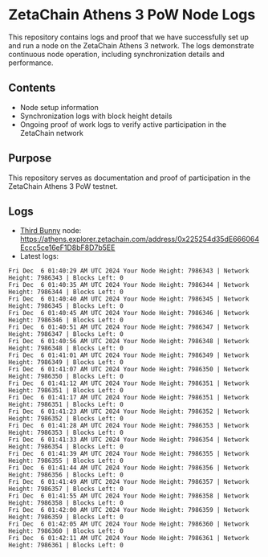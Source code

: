 # ZetaChain Athens 3 PoW Node Logs
This repository contains logs and proof that we have successfully set up and run a node on the ZetaChain Athens 3 network. The logs demonstrate continuous node operation, including synchronization details and performance.

## Contents
- Node setup information
- Synchronization logs with block height details
- Ongoing proof of work logs to verify active participation in the ZetaChain network

## Purpose
This repository serves as documentation and proof of participation in the ZetaChain Athens 3 PoW testnet.

## Logs

- [Third Bunny](https://thirdbunny.xyz/) node: https://athens.explorer.zetachain.com/address/0x225254d35dE666064Eccc5ce16eF1D8bF8D7b5EE
- Latest logs:
```
Fri Dec  6 01:40:29 AM UTC 2024 Your Node Height: 7986343 | Network Height: 7986343 | Blocks Left: 0
Fri Dec  6 01:40:35 AM UTC 2024 Your Node Height: 7986344 | Network Height: 7986344 | Blocks Left: 0
Fri Dec  6 01:40:40 AM UTC 2024 Your Node Height: 7986345 | Network Height: 7986345 | Blocks Left: 0
Fri Dec  6 01:40:45 AM UTC 2024 Your Node Height: 7986346 | Network Height: 7986346 | Blocks Left: 0
Fri Dec  6 01:40:51 AM UTC 2024 Your Node Height: 7986347 | Network Height: 7986347 | Blocks Left: 0
Fri Dec  6 01:40:56 AM UTC 2024 Your Node Height: 7986348 | Network Height: 7986348 | Blocks Left: 0
Fri Dec  6 01:41:01 AM UTC 2024 Your Node Height: 7986349 | Network Height: 7986349 | Blocks Left: 0
Fri Dec  6 01:41:07 AM UTC 2024 Your Node Height: 7986350 | Network Height: 7986350 | Blocks Left: 0
Fri Dec  6 01:41:12 AM UTC 2024 Your Node Height: 7986351 | Network Height: 7986351 | Blocks Left: 0
Fri Dec  6 01:41:17 AM UTC 2024 Your Node Height: 7986351 | Network Height: 7986351 | Blocks Left: 0
Fri Dec  6 01:41:23 AM UTC 2024 Your Node Height: 7986352 | Network Height: 7986352 | Blocks Left: 0
Fri Dec  6 01:41:28 AM UTC 2024 Your Node Height: 7986353 | Network Height: 7986353 | Blocks Left: 0
Fri Dec  6 01:41:33 AM UTC 2024 Your Node Height: 7986354 | Network Height: 7986354 | Blocks Left: 0
Fri Dec  6 01:41:39 AM UTC 2024 Your Node Height: 7986355 | Network Height: 7986355 | Blocks Left: 0
Fri Dec  6 01:41:44 AM UTC 2024 Your Node Height: 7986356 | Network Height: 7986356 | Blocks Left: 0
Fri Dec  6 01:41:49 AM UTC 2024 Your Node Height: 7986357 | Network Height: 7986357 | Blocks Left: 0
Fri Dec  6 01:41:55 AM UTC 2024 Your Node Height: 7986358 | Network Height: 7986358 | Blocks Left: 0
Fri Dec  6 01:42:00 AM UTC 2024 Your Node Height: 7986359 | Network Height: 7986359 | Blocks Left: 0
Fri Dec  6 01:42:05 AM UTC 2024 Your Node Height: 7986360 | Network Height: 7986360 | Blocks Left: 0
Fri Dec  6 01:42:11 AM UTC 2024 Your Node Height: 7986361 | Network Height: 7986361 | Blocks Left: 0
```
